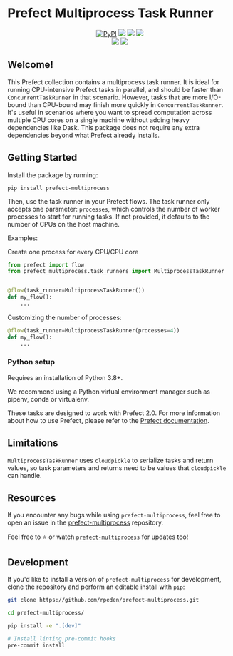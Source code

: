# Prefect Multiprocess Task Runner

<p align="center">
    <a href="https://pypi.python.org/pypi/prefect-multiprocess/" alt="PyPI version">
        <img alt="PyPI" src="https://img.shields.io/pypi/v/prefect-multiprocess?color=0052FF&labelColor=090422"></a>
    <a href="https://github.com/rpeden/prefect-multiprocess/" alt="Stars">
        <img src="https://img.shields.io/github/stars/rpeden/prefect-multiprocess?color=0052FF&labelColor=090422" /></a>
    <a href="https://pepy.tech/badge/prefect-multiprocess/" alt="Downloads">
        <img src="https://img.shields.io/pypi/dm/prefect-multiprocess?color=0052FF&labelColor=090422" /></a>
    <a href="https://github.com/rpeden/prefect-multiprocess/pulse" alt="Activity">
        <img src="https://img.shields.io/github/commit-activity/m/rpeden/prefect-multiprocess?color=0052FF&labelColor=090422" /></a>
    <br>
    <a href="https://prefect-community.slack.com" alt="Slack">
        <img src="https://img.shields.io/badge/slack-join_community-red.svg?color=0052FF&labelColor=090422&logo=slack" /></a>
    <a href="https://discourse.prefect.io/" alt="Discourse">
        <img src="https://img.shields.io/badge/discourse-browse_forum-red.svg?color=0052FF&labelColor=090422&logo=discourse" /></a>
</p>

## Welcome!

This Prefect collection contains a multiprocess task runner. It is ideal for running CPU-intensive Prefect tasks in parallel, and should be faster than `ConcurrentTaskRunner` in that scenario. However, tasks that are more I/O-bound than CPU-bound may finish more quickly in `ConcurrentTaskRunner`. It's useful in scenarios where you want to spread computation across multiple CPU cores on a single machine without adding heavy dependencies like Dask. This package does not require any extra dependencies beyond what Prefect already installs.

## Getting Started

Install the package by running:
```
pip install prefect-multiprocess
```

Then, use the task runner in your Prefect flows. The task runner only accepts one parameter: `processes`, which controls the number of worker processes to start for running tasks. If not provided, it defaults to the number of CPUs on the host machine.

Examples:

Create one process for every CPU/CPU core
```python
from prefect import flow
from prefect_multiprocess.task_runners import MultiprocessTaskRunner


@flow(task_runner=MultiprocessTaskRunner())
def my_flow():
    ...
```

Customizing the number of processes:
```python
@flow(task_runner=MultiprocessTaskRunner(processes=4))
def my_flow():
    ...
```

### Python setup

Requires an installation of Python 3.8+.

We recommend using a Python virtual environment manager such as pipenv, conda or virtualenv.

These tasks are designed to work with Prefect 2.0. For more information about how to use Prefect, please refer to the [Prefect documentation](https://docs.prefect.io/).

## Limitations

`MultiprocessTaskRunner` uses `cloudpickle` to serialize tasks and return values, so task parameters and returns need to be values that `cloudpickle` can handle.

## Resources

If you encounter any bugs while using `prefect-multiprocess`, feel free to open an issue in the [prefect-multiprocess](https://github.com/rpeden/prefect-multiprocess) repository.

Feel free to ⭐️ or watch [`prefect-multiprocess`](https://github.com/rpeden/prefect-multiprocess) for updates too!

## Development

If you'd like to install a version of `prefect-multiprocess` for development, clone the repository and perform an editable install with `pip`:

```bash
git clone https://github.com/rpeden/prefect-multiprocess.git

cd prefect-multiprocess/

pip install -e ".[dev]"

# Install linting pre-commit hooks
pre-commit install
```
